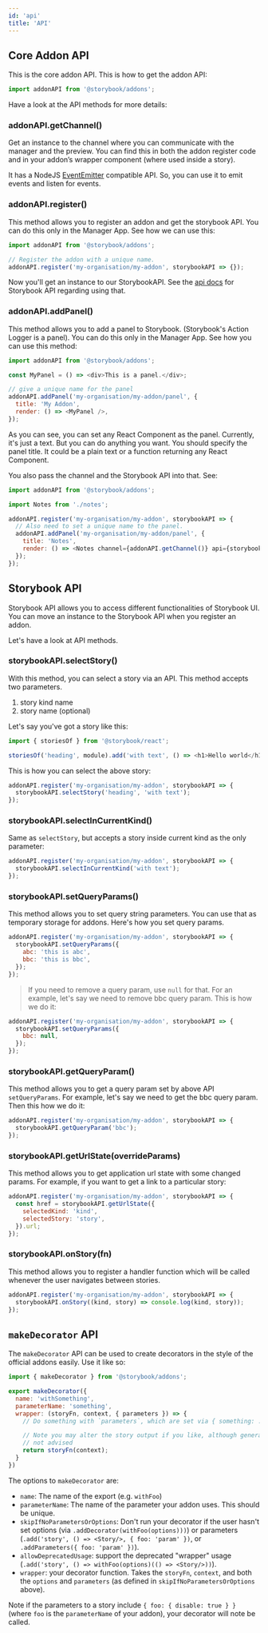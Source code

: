 ```yaml
---
id: 'api'
title: 'API'
---
```


## Core Addon API

This is the core addon API. This is how to get the addon API:

```js
import addonAPI from '@storybook/addons';
```

Have a look at the API methods for more details:

### addonAPI.getChannel()

Get an instance to the channel where you can communicate with the manager and the preview. You can find this in both the addon register code and in your addon’s wrapper component (where used inside a story).

It has a NodeJS [EventEmitter](https://nodejs.org/api/events.html) compatible API. So, you can use it to emit events and listen for events.

### addonAPI.register()

This method allows you to register an addon and get the storybook API. You can do this only in the Manager App.
See how we can use this:

```js
import addonAPI from '@storybook/addons';

// Register the addon with a unique name.
addonAPI.register('my-organisation/my-addon', storybookAPI => {});
```

Now you'll get an instance to our StorybookAPI. See the [api docs](/addons/api#storybook-api) for Storybook API regarding using that.

### addonAPI.addPanel()

This method allows you to add a panel to Storybook. (Storybook's Action Logger is a panel). You can do this only in the Manager App.
See how you can use this method:

```js
import addonAPI from '@storybook/addons';

const MyPanel = () => <div>This is a panel.</div>;

// give a unique name for the panel
addonAPI.addPanel('my-organisation/my-addon/panel', {
  title: 'My Addon',
  render: () => <MyPanel />,
});
```

As you can see, you can set any React Component as the panel. Currently, it's just a text. But you can do anything you want. You should specify the panel title. It could be a plain text or a function returning any React Component.

You also pass the channel and the Storybook API into that. See:

```js
import addonAPI from '@storybook/addons';

import Notes from './notes';

addonAPI.register('my-organisation/my-addon', storybookAPI => {
  // Also need to set a unique name to the panel.
  addonAPI.addPanel('my-organisation/my-addon/panel', {
    title: 'Notes',
    render: () => <Notes channel={addonAPI.getChannel()} api={storybookAPI} />,
  });
});
```

## Storybook API

Storybook API allows you to access different functionalities of Storybook UI. You can move an instance to the Storybook API when you register an addon.

Let's have a look at API methods.

### storybookAPI.selectStory()

With this method, you can select a story via an API. This method accepts two parameters.

1.  story kind name
2.  story name (optional)

Let's say you've got a story like this:

```js
import { storiesOf } from '@storybook/react';

storiesOf('heading', module).add('with text', () => <h1>Hello world</h1>);
```

This is how you can select the above story:

```js
addonAPI.register('my-organisation/my-addon', storybookAPI => {
  storybookAPI.selectStory('heading', 'with text');
});
```

### storybookAPI.selectInCurrentKind()

Same as `selectStory`, but accepts a story inside current kind as the only parameter:

```js
addonAPI.register('my-organisation/my-addon', storybookAPI => {
  storybookAPI.selectInCurrentKind('with text');
});
```

### storybookAPI.setQueryParams()

This method allows you to set query string parameters. You can use that as temporary storage for addons. Here's how you set query params.

```js
addonAPI.register('my-organisation/my-addon', storybookAPI => {
  storybookAPI.setQueryParams({
    abc: 'this is abc',
    bbc: 'this is bbc',
  });
});
```

> If you need to remove a query param, use `null` for that. For an example, let's say we need to remove bbc query param. This is how we do it:

```js
addonAPI.register('my-organisation/my-addon', storybookAPI => {
  storybookAPI.setQueryParams({
    bbc: null,
  });
});
```

### storybookAPI.getQueryParam()

This method allows you to get a query param set by above API `setQueryParams`. For example, let's say we need to get the bbc query param. Then this how we do it:

```js
addonAPI.register('my-organisation/my-addon', storybookAPI => {
  storybookAPI.getQueryParam('bbc');
});
```

### storybookAPI.getUrlState(overrideParams)

This method allows you to get application url state with some changed params. For example, if you want to get a link to a particular story:

```js
addonAPI.register('my-organisation/my-addon', storybookAPI => {
  const href = storybookAPI.getUrlState({
    selectedKind: 'kind',
    selectedStory: 'story',
  }).url;
});
```

### storybookAPI.onStory(fn)

This method allows you to register a handler function which will be called whenever the user navigates between stories.

```js
addonAPI.register('my-organisation/my-addon', storybookAPI => {
  storybookAPI.onStory((kind, story) => console.log(kind, story));
});
```

## `makeDecorator` API

The `makeDecorator` API can be used to create decorators in the style of the official addons easily. Use it like so:

```js
import { makeDecorator } from '@storybook/addons';

export makeDecorator({
  name: 'withSomething',
  parameterName: 'something',
  wrapper: (storyFn, context, { parameters }) => {
    // Do something with `parameters`, which are set via { something: ... }

    // Note you may alter the story output if you like, although generally that's
    // not advised
    return storyFn(context);
  }
})
```

The options to `makeDecorator` are:

- `name`: The name of the export (e.g. `withFoo`)
- `parameterName`: The name of the parameter your addon uses. This should be unique.
- `skipIfNoParametersOrOptions`: Don't run your decorator if the user hasn't set options (via `.addDecorator(withFoo(options)))`) or parameters (`.add('story', () => <Story/>, { foo: 'param' })`, or `.addParameters({ foo: 'param' })`).
- `allowDeprecatedUsage`: support the deprecated "wrapper" usage (`.add('story', () => withFoo(options)(() => <Story/>))`).
- `wrapper`: your decorator function. Takes the `storyFn`, `context`, and both the `options` and `parameters` (as defined in `skipIfNoParametersOrOptions` above).

Note if the parameters to a story include `{ foo: { disable: true } }` (where `foo` is the `parameterName` of your addon), your decorator will note be called.
